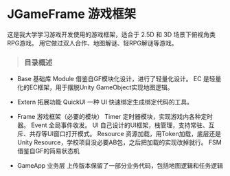 # JGameFrame 游戏框架
这是我大学学习游戏开发使用的游戏框架，适合于 2.5D 和 3D 场景下俯视角类RPG游戏。
用它做过双人合作、地图解谜、轻RPG解谜等游戏。

>### 目录概述
- Base 基础库
Module 借鉴自GF模块化设计，进行了轻量化设计。
EC 是轻量化的EC框架，用于摆脱Unity GameObject实现地图逻辑。

- Extern 拓展功能
QuickUI 一种 UI 快速绑定生成绑定代码的工具。

- Frame 游戏框架（必要的模块）
Timer 定时器模块，实现游戏内各种定时器。
Event 全局事件收发。
UI 自己设计的UI框架，栈管理，支持常驻、互斥、共存等UI窗口打开模式。
Resource 资源加载，用Token加载，底层还是Unity Resource，学校项目没必要AB包，之后把加载的实现改掉就行。
FSM 借鉴自GF的简易状态机

- GameApp 业务层
上传版本保留了一部分业务代码，包括地图逻辑和任务逻辑
